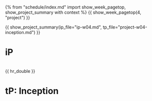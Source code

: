 {% from "schedule/index.md" import show_week_pagetop, show_project_summary with context %}
{{ show_week_pagetop(4, "project") }}

{{ show_project_summary(ip_file="ip-w04.md", tp_file="project-w04-inception.md") }}

# iP

<include src="../../admin/ip-w04.md#body" />

<br>
{{ hr_double }}

# tP: Inception

<include src="../../admin/project-w04-inception.md#body" />